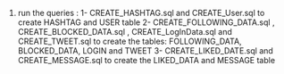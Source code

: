 1) run the queries :
	1- CREATE_HASHTAG.sql and CREATE_User.sql 
		to create HASHTAG and USER table 
	2- CREATE_FOLLOWING_DATA.sql , CREATE_BLOCKED_DATA.sql , CREATE_LogInData.sql and CREATE_TWEET.sql 
		to create the tables: FOLLOWING_DATA, BLOCKED_DATA, LOGIN and TWEET
	3- CREATE_LIKED_DATE.sql and CREATE_MESSAGE.sql
		to create the LIKED_DATA and MESSAGE table
